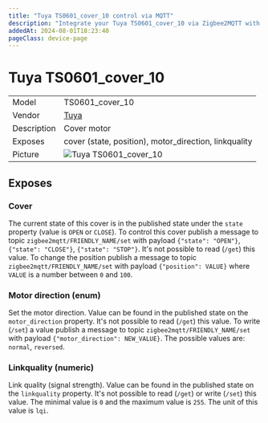 ```yaml
---
title: "Tuya TS0601_cover_10 control via MQTT"
description: "Integrate your Tuya TS0601_cover_10 via Zigbee2MQTT with whatever smart home infrastructure you are using without the vendor's bridge or gateway."
addedAt: 2024-08-01T18:23:40
pageClass: device-page
---
```


<!-- !!!! -->
<!-- ATTENTION: This file is auto-generated through docgen! -->
<!-- You can only edit the "Notes"-Section between the two comment lines "Notes BEGIN" and "Notes END". -->
<!-- Do not use h1 or h2 heading within "## Notes"-Section. -->
<!-- !!!! -->

# Tuya TS0601_cover_10

|     |     |
|-----|-----|
| Model | TS0601_cover_10  |
| Vendor  | [Tuya](/supported-devices/#v=Tuya)  |
| Description | Cover motor |
| Exposes | cover (state, position), motor_direction, linkquality |
| Picture | ![Tuya TS0601_cover_10](https://www.zigbee2mqtt.io/images/devices/TS0601_cover_10.png) |


<!-- Notes BEGIN: You can edit here. Add "## Notes" headline if not already present. -->


<!-- Notes END: Do not edit below this line -->




## Exposes

### Cover 
The current state of this cover is in the published state under the `state` property (value is `OPEN` or `CLOSE`).
To control this cover publish a message to topic `zigbee2mqtt/FRIENDLY_NAME/set` with payload `{"state": "OPEN"}`, `{"state": "CLOSE"}`, `{"state": "STOP"}`.
It's not possible to read (`/get`) this value.
To change the position publish a message to topic `zigbee2mqtt/FRIENDLY_NAME/set` with payload `{"position": VALUE}` where `VALUE` is a number between `0` and `100`.

### Motor direction (enum)
Set the motor direction.
Value can be found in the published state on the `motor_direction` property.
It's not possible to read (`/get`) this value.
To write (`/set`) a value publish a message to topic `zigbee2mqtt/FRIENDLY_NAME/set` with payload `{"motor_direction": NEW_VALUE}`.
The possible values are: `normal`, `reversed`.

### Linkquality (numeric)
Link quality (signal strength).
Value can be found in the published state on the `linkquality` property.
It's not possible to read (`/get`) or write (`/set`) this value.
The minimal value is `0` and the maximum value is `255`.
The unit of this value is `lqi`.

